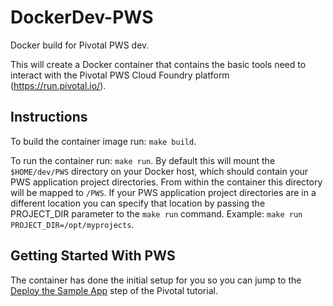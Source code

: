 # DockerDev-PWS
Docker build for Pivotal PWS dev.

This will create a Docker container that contains the basic tools need to interact with the Pivotal PWS Cloud Foundry platform (https://run.pivotal.io/).

## Instructions

To build the container image run: `make build`.

To run the container run: `make run`. By default this will mount the `$HOME/dev/PWS` directory on your Docker host, which should contain your PWS application project directories. From within the container this directory will be mapped to `/PWS`. If your PWS application project directories are in a different location you can specify that location by passing the PROJECT_DIR parameter to the `make run` command. Example: `make run PROJECT_DIR=/opt/myprojects`.  

## Getting Started With PWS

The container has done the initial setup for you so you can jump to the [Deploy the Sample App](https://pivotal.io/platform/pcf-tutorials/getting-started-with-pivotal-cloud-foundry/deploy-the-sample-app) step of the Pivotal tutorial.
